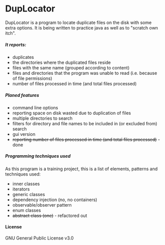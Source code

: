 # DupLocator

DupLocator is a program to locate duplicate files on the disk with some extra options.
It is being written to practice java as well as to "scratch own itch".

##### It reports:
* duplicates
* the directories where the duplicated files reside
* files with the same name (grouped according to content)
* files and directories that the program was unable to read (i.e. because of file permissions)
* number of files processed in time (and total files processed)

##### Planed features
* command line options
* reporting space on disk wasted due to duplication of files   
* multiple directories to search 
* filters for directory and file names to be included in (or excluded from) search
* gui version
* ~~reporting number of files processed in time (and total files processed)~~ - done

##### Programming techniques used
As this program is a training project, this is a list of elements, patterns and techniques used:
* inner classes
* iterators
* generic classes
* dependency injection (no, no containers)
* observable/observer pattern
* enum classes
* ~~abstract class (one)~~ - refactored out 

#### License
GNU General Public License v3.0
